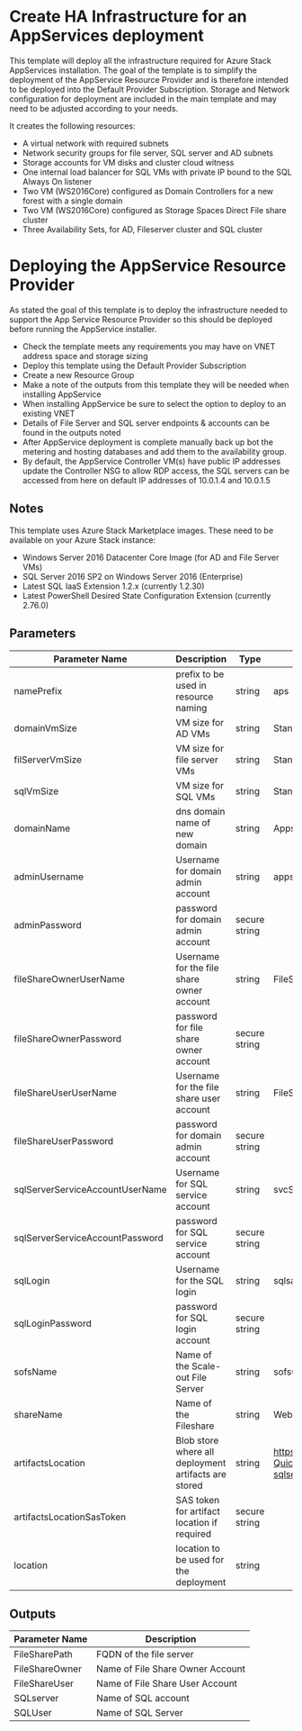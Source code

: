 # Create HA Infrastructure for an AppServices deployment

This template will deploy all the infrastructure required for Azure Stack AppServices installation. The goal of the template is to simplify the deployment of the AppService Resource Provider and is therefore intended to be deployed into the Default Provider Subscription. Storage and Network configuration for deployment are included in the main template and may need to be adjusted according to your needs.

 It creates the following resources:

* A virtual network with required subnets 
* Network security groups for file server, SQL server and AD subnets
* Storage accounts for VM disks and cluster cloud witness
* One internal load balancer for SQL VMs with private IP bound to the SQL Always On listener
* Two VM (WS2016Core) configured as Domain Controllers for a new forest with a single domain
* Two VM (WS2016Core) configured as Storage Spaces Direct File share cluster 
* Three Availability Sets, for AD, Fileserver cluster and SQL cluster 

# Deploying the AppService Resource Provider

As stated the goal of this template is to deploy the infrastructure needed to support the App Service Resource Provider so this should be deployed before running the AppService installer.

* Check the template meets any requirements you may have on VNET address space and storage sizing
* Deploy this template using the Default Provider Subscription
* Create a new Resource Group 
* Make a note of the outputs from this template they will be needed when installing AppService
* When installing AppService be sure to select the option to deploy to an existing VNET
* Details of File Server and SQL server endpoints & accounts can be found in the outputs noted 
* After AppService deployment is complete manually back up bot the metering and hosting databases and add them to the availability group. 
* By default, the AppService Controller VM(s) have public IP addresses update the Controller NSG to allow RDP access, the SQL servers can be accessed from here on default IP addresses of 10.0.1.4 and 10.0.1.5

## Notes

This template uses Azure Stack Marketplace images. These need to be available on your Azure Stack instance:

* Windows Server 2016 Datacenter Core Image (for AD and File Server VMs)
* SQL Server 2016 SP2 on Windows Server 2016 (Enterprise)
* Latest SQL IaaS Extension 1.2.x (currently 1.2.30)
* Latest PowerShell Desired State Configuration Extension (currently 2.76.0)

## Parameters

| Parameter Name | Description | Type | Default Value
| --- | --- | --- | ---
| namePrefix | prefix to be used in resource naming | string | aps
| domainVmSize | VM size for AD VMs | string | Standard_DS1_v2
| filServerVmSize | VM size for file server VMs | string | Standard_DS2_v2
| sqlVmSize | VM size for SQL VMs | string | Standard_DS2_v2
| domainName | dns domain name of new domain | string | Appsvc.local
| adminUsername | Username for domain admin account | string | appsvcadmin
| adminPassword | password for domain admin account | secure string |
| fileShareOwnerUserName | Username for the file share owner account | string | FileShareOwner
| fileShareOwnerPassword | password for file share owner account | secure string |
| fileShareUserUserName | Username for the file share user account | string | FileShareUser
| fileShareUserPassword | password for domain admin account | secure string |
| sqlServerServiceAccountUserName | Username for SQL service account | string | svcSQL
| sqlServerServiceAccountPassword | password for SQL service account | secure string |
| sqlLogin | Username for the SQL login | string | sqlsa
| sqlLoginPassword | password for SQL login account | secure string |
| sofsName | Name of the Scale-out File Server | string | sofs01
| shareName | Name of the Fileshare | string | WebSites
| artifactsLocation | Blob store where all deployment artifacts are stored | string |  https://raw.githubusercontent.com/Azure/AzureStack-QuickStart-Templates/master/appservice-fileserver-sqlserver-ha  
| artifactsLocationSasToken | SAS token for artifact location if required | secure string |  
| location | location to be used for the deployment | string |

## Outputs

| Parameter Name | Description 
| --- | --- 
| FileSharePath | FQDN of the file server 
| FileShareOwner | Name of File Share Owner Account 
| FileShareUser | Name of File Share User Account 
| SQLserver | Name of SQL account 
| SQLUser | Name of SQL Server 
